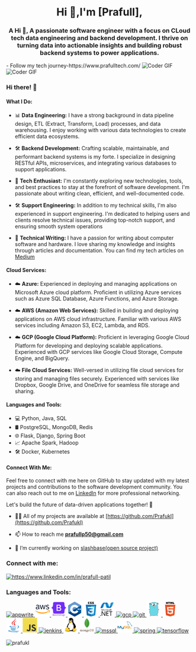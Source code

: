 <h1 align="center">Hi 👋,I'm [Prafull], </h1>
<h3 align="center">A Hi 👋, A passionate software engineer with a focus on CLoud tech data engineering and backend development. I thrive on turning data into actionable insights and building robust backend systems to power applications.</h3>
- Follow my tech journey-https://www.prafulltech.com/
<img alt="Coder GIF" height=250 width=350 src="https://magiccopy.xyz/assets/images/hadder.gif" />
<br>
<img alt="Coder GIF" height=250 width=350 src="https://images.squarespace-cdn.com/content/v1/5769fc401b631bab1addb2ab/1541580611624-TE64QGKRJG8SWAIUS7NS/ke17ZwdGBToddI8pDm48kPoswlzjSVMM-SxOp7CV59BZw-zPPgdn4jUwVcJE1ZvWQUxwkmyExglNqGp0IvTJZamWLI2zvYWH8K3-s_4yszcp2ryTI0HqTOaaUohrI8PI6FXy8c9PWtBlqAVlUS5izpdcIXDZqDYvprRqZ29Pw0o/coding-freak.gif" />

### Hi there! 👋

#### What I Do:
- 📊 **Data Engineering:** I have a strong background in data pipeline design, ETL (Extract, Transform, Load) processes, and data warehousing. I enjoy working with various data technologies to create efficient data ecosystems.

- 🛠️ **Backend Development:** Crafting scalable, maintainable, and performant backend systems is my forte. I specialize in designing RESTful APIs, microservices, and integrating various databases to support applications.

- 🚀 **Tech Enthusiast:** I'm constantly exploring new technologies, tools, and best practices to stay at the forefront of software development. I'm passionate about writing clean, efficient, and well-documented code.

- 🛠 **Support Engineering:** In addition to my technical skills, I'm also experienced in support engineering. I'm dedicated to helping users and clients resolve technical issues, providing top-notch support, and ensuring smooth system operations  

- 📝 **Technical Writing:** I have a passion for writing about computer software and hardware. I love sharing my knowledge and insights through articles and documentation. You can find my tech articles on [Medium](https://medium.com/@yourusername)

#### Cloud Services:
- ☁️ **Azure:** Experienced in deploying and managing applications on Microsoft Azure cloud platform. Proficient in utilizing Azure services such as Azure SQL Database, Azure Functions, and Azure Storage.

- ☁️ **AWS (Amazon Web Services):** Skilled in building and deploying applications on AWS cloud infrastructure. Familiar with various AWS services including Amazon S3, EC2, Lambda, and RDS.

- ☁️ **GCP (Google Cloud Platform):** Proficient in leveraging Google Cloud Platform for developing and deploying scalable applications. Experienced with GCP services like Google Cloud Storage, Compute Engine, and BigQuery.

- ☁️ **File Cloud Services:** Well-versed in utilizing file cloud services for storing and managing files securely. Experienced with services like Dropbox, Google Drive, and OneDrive for seamless file storage and sharing.


#### Languages and Tools:
- 💻 Python, Java, SQL
- 🛢️ PostgreSQL, MongoDB, Redis
- 🌐 Flask, Django, Spring Boot
- 📈 Apache Spark, Hadoop
- 🛠 Docker, Kubernetes

#### Connect With Me:
Feel free to connect with me here on GitHub to stay updated with my latest projects and contributions to the software development community. You can also reach out to me on [LinkedIn](https://www.linkedin.com/in/PrafullPatil) for more professional networking.

Let's build the future of data-driven applications together! 🚀

- 👨‍💻 All of my projects are available at [https://github.com/Prafukl](https://github.com/Prafukl)

- 📫 How to reach me **prafullp50@gmail.com**

- 🔭 I’m currently working on [slashbase(open source project)](https://github.com/Prafukl/slashbase.git)



<h3 align="left">Connect with me:</h3>
<p align="left">
<a href="https://linkedin.com/in/https://www.linkedin.com/in/prafull-patil" target="blank"><img align="center" src="https://raw.githubusercontent.com/rahuldkjain/github-profile-readme-generator/master/src/images/icons/Social/linked-in-alt.svg" alt="https://www.linkedin.com/in/prafull-patil" height="30" width="40" /></a>
</p>

<h3 align="left">Languages and Tools:</h3>
<p align="left"> <a href="https://appwrite.io" target="_blank" rel="noreferrer"> <img src="https://www.vectorlogo.zone/logos/appwriteio/appwriteio-icon.svg" alt="appwrite" width="40" height="40"/> </a> <a href="https://aws.amazon.com" target="_blank" rel="noreferrer"> <img src="https://raw.githubusercontent.com/devicons/devicon/master/icons/amazonwebservices/amazonwebservices-original-wordmark.svg" alt="aws" width="40" height="40"/> </a> <a href="https://getbootstrap.com" target="_blank" rel="noreferrer"> <img src="https://raw.githubusercontent.com/devicons/devicon/master/icons/bootstrap/bootstrap-plain-wordmark.svg" alt="bootstrap" width="40" height="40"/> </a> <a href="https://www.w3schools.com/cpp/" target="_blank" rel="noreferrer"> <img src="https://raw.githubusercontent.com/devicons/devicon/master/icons/cplusplus/cplusplus-original.svg" alt="cplusplus" width="40" height="40"/> </a> <a href="https://www.w3schools.com/css/" target="_blank" rel="noreferrer"> <img src="https://raw.githubusercontent.com/devicons/devicon/master/icons/css3/css3-original-wordmark.svg" alt="css3" width="40" height="40"/> </a> <a href="https://dotnet.microsoft.com/" target="_blank" rel="noreferrer"> <img src="https://raw.githubusercontent.com/devicons/devicon/master/icons/dot-net/dot-net-original-wordmark.svg" alt="dotnet" width="40" height="40"/> </a> <a href="https://cloud.google.com" target="_blank" rel="noreferrer"> <img src="https://www.vectorlogo.zone/logos/google_cloud/google_cloud-icon.svg" alt="gcp" width="40" height="40"/> </a> <a href="https://git-scm.com/" target="_blank" rel="noreferrer"> <img src="https://www.vectorlogo.zone/logos/git-scm/git-scm-icon.svg" alt="git" width="40" height="40"/> </a> <a href="https://golang.org" target="_blank" rel="noreferrer"> <img src="https://raw.githubusercontent.com/devicons/devicon/master/icons/go/go-original.svg" alt="go" width="40" height="40"/> </a> <a href="https://www.w3.org/html/" target="_blank" rel="noreferrer"> <img src="https://raw.githubusercontent.com/devicons/devicon/master/icons/html5/html5-original-wordmark.svg" alt="html5" width="40" height="40"/> </a> <a href="https://www.java.com" target="_blank" rel="noreferrer"> <img src="https://raw.githubusercontent.com/devicons/devicon/master/icons/java/java-original.svg" alt="java" width="40" height="40"/> </a> <a href="https://developer.mozilla.org/en-US/docs/Web/JavaScript" target="_blank" rel="noreferrer"> <img src="https://raw.githubusercontent.com/devicons/devicon/master/icons/javascript/javascript-original.svg" alt="javascript" width="40" height="40"/> </a> <a href="https://www.jenkins.io" target="_blank" rel="noreferrer"> <img src="https://www.vectorlogo.zone/logos/jenkins/jenkins-icon.svg" alt="jenkins" width="40" height="40"/> </a> <a href="https://www.linux.org/" target="_blank" rel="noreferrer"> <img src="https://raw.githubusercontent.com/devicons/devicon/master/icons/linux/linux-original.svg" alt="linux" width="40" height="40"/> </a> <a href="https://www.mongodb.com/" target="_blank" rel="noreferrer"> <img src="https://raw.githubusercontent.com/devicons/devicon/master/icons/mongodb/mongodb-original-wordmark.svg" alt="mongodb" width="40" height="40"/> </a> <a href="https://www.microsoft.com/en-us/sql-server" target="_blank" rel="noreferrer"> <img src="https://www.svgrepo.com/show/303229/microsoft-sql-server-logo.svg" alt="mssql" width="40" height="40"/> </a> <a href="https://www.mysql.com/" target="_blank" rel="noreferrer"> <img src="https://raw.githubusercontent.com/devicons/devicon/master/icons/mysql/mysql-original-wordmark.svg" alt="mysql" width="40" height="40"/> </a> <a href="https://spring.io/" target="_blank" rel="noreferrer"> <img src="https://www.vectorlogo.zone/logos/springio/springio-icon.svg" alt="spring" width="40" height="40"/> </a> <a href="https://www.tensorflow.org" target="_blank" rel="noreferrer"> <img src="https://www.vectorlogo.zone/logos/tensorflow/tensorflow-icon.svg" alt="tensorflow" width="40" height="40"/> </a> </p>

<p><img align="center" src="https://github-readme-stats.vercel.app/api/top-langs?username=prafukl&show_icons=true&locale=en&layout=compact" alt="prafukl" /></p>
